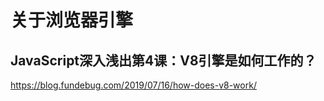 # 关于浏览器引擎

## JavaScript深入浅出第4课：V8引擎是如何工作的？

https://blog.fundebug.com/2019/07/16/how-does-v8-work/

## 